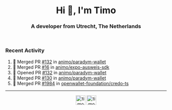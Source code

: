 <h1 align="center">Hi 👋, I'm Timo</h1>
<h3 align="center">A developer from Utrecht, The Netherlands</h3>
<br/>
<!-- https://github.com/rahuldkjain/github-profile-readme-generator --!>

<!--  <p align="left"><img src="https://github-readme-stats.vercel.app/api?username=timoglastra&show_icons=true&count_private=true&" alt="timoglastra" /></p> --!>

<!--
Github language stats
<p align="left"><img src="https://github-readme-stats.vercel.app/api/top-langs/?username=timoglastra&layout=compact" alt="timoglastra" /><p>
-->

<!-- Codestats language stats -->
<!-- <p align="left"><img src="https://codestats-readme.vercel.app/api/top-langs/?username=timoglastra&layout=compact&language_count=12" alt="timoglastra" /><p>    --!>
  
<h3>Recent Activity</h3>

<!--START_SECTION:activity-->
1. 🎉 Merged PR [#132](https://github.com/animo/paradym-wallet/pull/132) in [animo/paradym-wallet](https://github.com/animo/paradym-wallet)
2. 🎉 Merged PR [#16](https://github.com/animo/expo-ausweis-sdk/pull/16) in [animo/expo-ausweis-sdk](https://github.com/animo/expo-ausweis-sdk)
3. 💪 Opened PR [#132](https://github.com/animo/paradym-wallet/pull/132) in [animo/paradym-wallet](https://github.com/animo/paradym-wallet)
4. 🎉 Merged PR [#130](https://github.com/animo/paradym-wallet/pull/130) in [animo/paradym-wallet](https://github.com/animo/paradym-wallet)
5. 🎉 Merged PR [#1984](https://github.com/openwallet-foundation/credo-ts/pull/1984) in [openwallet-foundation/credo-ts](https://github.com/openwallet-foundation/credo-ts)
<!--END_SECTION:activity-->

---

<p align="center">
<a href="https://twitter.com/timoglastra" target="blank"><img align="center" src="https://cdn.jsdelivr.net/npm/simple-icons@3.0.1/icons/twitter.svg" alt="timoglastra" height="30" width="30" /></a>
<a href="https://linkedin.com/in/timoglastra" target="blank"><img align="center" src="https://cdn.jsdelivr.net/npm/simple-icons@3.0.1/icons/linkedin.svg" alt="timoglastra" height="30" width="30" /></a>
</p>



